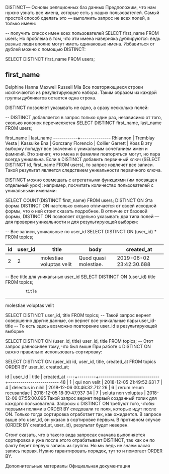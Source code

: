DISTINCT—
Основы реляционных баз данных
Предположим, что нам нужно узнать все имена, которые есть у наших пользователей. Самый простой способ сделать это — выполнить запрос не всех полей, а только имени:

-- получить список имен всех пользователей
SELECT first_name FROM users;
Но проблема в том, что эти имена наверняка дублируются: ведь разные люди вполне могут иметь одинаковые имена. Избавиться от дублей можно с помощью DISTINCT:

SELECT DISTINCT first_name FROM users;

first_name
------------
Delphine
Hanna
Maxwell
Russell
Mia
Все повторяющиеся строки исключаются из результирующего набора. Таким образом из каждой группы дубликатов остается одна строка.

DISTINCT позволяет указывать не одно, а сразу несколько полей:

-- DISTINCT добавляется в запрос только один раз, независимо от того, сколько колонок перечисляется
SELECT DISTINCT first_name, last_name FROM users;

first_name |   last_name
------------+---------------
Rhiannon   | Tremblay
Vesta      | Kassulke
Ena        | Gorczany
Florencio  | Collier
Garrett    | Koss
В эту выборку попадут все значения с уникальным сочетанием имен и фамилий. Это значит, что имена и фамилии повторяться могут, но пара всегда уникальна. Если в DISTINCT добавить первичный ключ (SELECT DISTINCT id, first_name FROM users), то запрос извлечет все записи. Такой результат является следствием уникальности первичного ключа.

DISTINCT можно совмещать с агрегатными функциями (им посвящен отдельный урок): например, посчитать количество пользователей с уникальными именами:

SELECT COUNT(DISTINCT first_name) FROM users;
DISTINCT ON
Эта форма DISTINCT ON настолько сильно отличается от своей исходной формы, что о ней стоит сказать подробнее. В отличие от базовой формы, DISTINCT ON позволяет отдельно указывать два типа полей — для проверки уникальности и для результирующей выборки:

-- Все записи, уникальные по user_id
SELECT DISTINCT ON (user_id) * FROM topics;

id | user_id |              title              | body                  |       created_at
----|---------|---------------------------------|-----------------------|------------------------
2 |       2 | molestiae voluptas velit        | Quod quasi molestiae. | 2019-06-02 23:42:30.688

-- Все title для уникальных user_id
SELECT DISTINCT ON (user_id) title FROM topics;

             title
-------------------------
molestiae voluptas velit

SELECT DISTINCT user_id, title FROM topics;
-- Такой запрос вернет совершенно другие данные, он вернет все уникальные пары user_id-title
-- То есть здесь возможно повторение user_id в результирующей выборке

SELECT DISTINCT ON (user_id, title) user_id, title FROM topics;
-- Этот запрос равносилен тому, что был выше
При работе с DISTINCT ON важно правильно использовать сортировку:

SELECT DISTINCT ON (user_id) id, user_id, title, created_at
FROM topics
ORDER BY user_id, created_at;

id | user_id |            title             |       created_at
----+---------+------------------------------+-------------------------
48 |       1 | qui non velit                | 2018-12-05 21:49:52.631
7 |       4 | delectus in nihil            | 2018-12-06 00:46:32.712
26 |       6 | rerum rerum recusandae       | 2018-12-05 18:39:47.937
34 |       7 | soluta non voluptas          | 2018-12-06 07:55:00.095
Такой запрос вернет первый созданный топик для каждого пользователя. 
Запросы с DISTINCT ON требуют того, чтобы первыми полями в ORDER BY следовали те поля, 
которые идут после ON. Только тогда сортировка отработает так, как ожидается. В запросе 
выше это user_id, он указан в сортировке первым. В противном случае (ORDER BY created_at,
user_id), результат будет неверен.

Стоит сказать, что в такого вида запросах сначала выполняется сортировка и уже после 
этого отрабатывает DISTINCT, так как он по факту берет первую запись из группы. Но мы 
ведь не знаем какая запись первая. Нужно гарантировать порядок, тут то и помогает ORDER BY.

Дополнительные материалы
Официальная документация